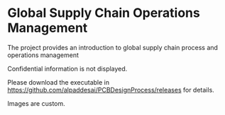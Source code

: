 # Global Supply Chain Operations Management

The project provides an introduction to global supply chain process and operations management

Confidential information is not displayed.

Please download the executable in https://github.com/alpaddesai/PCBDesignProcess/releases for details.

Images are custom.
